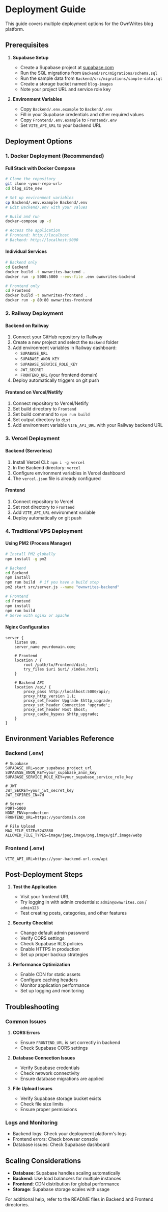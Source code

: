 # Deployment Guide

This guide covers multiple deployment options for the OwnWrites blog platform.

## Prerequisites

1. **Supabase Setup**
   - Create a Supabase project at [supabase.com](https://supabase.com)
   - Run the SQL migrations from `Backend/src/migrations/schema.sql`
   - Run the sample data from `Backend/src/migrations/sample-data.sql`
   - Create a storage bucket named `blog-images`
   - Note your project URL and service role key

2. **Environment Variables**
   - Copy `Backend/.env.example` to `Backend/.env`
   - Fill in your Supabase credentials and other required values
   - Copy `Frontend/.env.example` to `Frontend/.env`
   - Set `VITE_API_URL` to your backend URL

## Deployment Options

### 1. Docker Deployment (Recommended)

#### Full Stack with Docker Compose
```bash
# Clone the repository
git clone <your-repo-url>
cd blog_site_new

# Set up environment variables
cp Backend/.env.example Backend/.env
# Edit Backend/.env with your values

# Build and run
docker-compose up -d

# Access the application
# Frontend: http://localhost
# Backend: http://localhost:5000
```

#### Individual Services
```bash
# Backend only
cd Backend
docker build -t ownwrites-backend .
docker run -p 5000:5000 --env-file .env ownwrites-backend

# Frontend only
cd Frontend
docker build -t ownwrites-frontend .
docker run -p 80:80 ownwrites-frontend
```

### 2. Railway Deployment

#### Backend on Railway
1. Connect your GitHub repository to Railway
2. Create a new project and select the `Backend` folder
3. Add environment variables in Railway dashboard:
   - `SUPABASE_URL`
   - `SUPABASE_ANON_KEY`
   - `SUPABASE_SERVICE_ROLE_KEY`
   - `JWT_SECRET`
   - `FRONTEND_URL` (your frontend domain)
4. Deploy automatically triggers on git push

#### Frontend on Vercel/Netlify
1. Connect repository to Vercel/Netlify
2. Set build directory to `Frontend`
3. Set build command to `npm run build`
4. Set output directory to `dist`
5. Add environment variable `VITE_API_URL` with your Railway backend URL

### 3. Vercel Deployment

#### Backend (Serverless)
1. Install Vercel CLI: `npm i -g vercel`
2. In the Backend directory: `vercel`
3. Configure environment variables in Vercel dashboard
4. The `vercel.json` file is already configured

#### Frontend
1. Connect repository to Vercel
2. Set root directory to `Frontend`
3. Add `VITE_API_URL` environment variable
4. Deploy automatically on git push

### 4. Traditional VPS Deployment

#### Using PM2 (Process Manager)
```bash
# Install PM2 globally
npm install -g pm2

# Backend
cd Backend
npm install
npm run build  # if you have a build step
pm2 start src/server.js --name "ownwrites-backend"

# Frontend
cd Frontend
npm install
npm run build
# Serve with nginx or apache
```

#### Nginx Configuration
```nginx
server {
    listen 80;
    server_name yourdomain.com;

    # Frontend
    location / {
        root /path/to/Frontend/dist;
        try_files $uri $uri/ /index.html;
    }

    # Backend API
    location /api/ {
        proxy_pass http://localhost:5000/api/;
        proxy_http_version 1.1;
        proxy_set_header Upgrade $http_upgrade;
        proxy_set_header Connection 'upgrade';
        proxy_set_header Host $host;
        proxy_cache_bypass $http_upgrade;
    }
}
```

## Environment Variables Reference

### Backend (.env)
```env
# Supabase
SUPABASE_URL=your_supabase_project_url
SUPABASE_ANON_KEY=your_supabase_anon_key
SUPABASE_SERVICE_ROLE_KEY=your_supabase_service_role_key

# JWT
JWT_SECRET=your_jwt_secret_key
JWT_EXPIRES_IN=7d

# Server
PORT=5000
NODE_ENV=production
FRONTEND_URL=https://yourdomain.com

# File Upload
MAX_FILE_SIZE=5242880
ALLOWED_FILE_TYPES=image/jpeg,image/png,image/gif,image/webp
```

### Frontend (.env)
```env
VITE_API_URL=https://your-backend-url.com/api
```

## Post-Deployment Steps

1. **Test the Application**
   - Visit your frontend URL
   - Try logging in with admin credentials: `admin@ownwrites.com` / `admin123`
   - Test creating posts, categories, and other features

2. **Security Checklist**
   - Change default admin password
   - Verify CORS settings
   - Check Supabase RLS policies
   - Enable HTTPS in production
   - Set up proper backup strategies

3. **Performance Optimization**
   - Enable CDN for static assets
   - Configure caching headers
   - Monitor application performance
   - Set up logging and monitoring

## Troubleshooting

### Common Issues

1. **CORS Errors**
   - Ensure `FRONTEND_URL` is set correctly in backend
   - Check Supabase CORS settings

2. **Database Connection Issues**
   - Verify Supabase credentials
   - Check network connectivity
   - Ensure database migrations are applied

3. **File Upload Issues**
   - Verify Supabase storage bucket exists
   - Check file size limits
   - Ensure proper permissions

### Logs and Monitoring

- Backend logs: Check your deployment platform's logs
- Frontend errors: Check browser console
- Database issues: Check Supabase dashboard

## Scaling Considerations

- **Database**: Supabase handles scaling automatically
- **Backend**: Use load balancers for multiple instances
- **Frontend**: CDN distribution for global performance
- **Storage**: Supabase storage scales with usage

For additional help, refer to the README files in Backend and Frontend directories.
